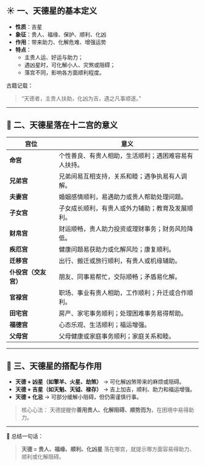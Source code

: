 ## ☀️ 一、天德星的基本定义

- **性质**：吉星
- **象征**：贵人、福缘、保护、顺利、化凶
- **作用**：带来助力、化解危难、增强运势
- **特点**：
  - 主贵人运、好运与助力；
  - 遇凶星时，可化解小人、灾煞或阻碍；
  - 落宫不同，影响各方面顺利程度。

古籍记载：

> “天德者，主贵人扶助，化凶为吉，遇之凡事顺遂。”

------

## 🧩 二、天德星落在十二宫的意义

| 宫位                 | 意义                                                 |
| -------------------- | ---------------------------------------------------- |
| **命宫**             | 个性善良、有贵人相助，生活顺利；遇困难容易有人扶持。 |
| **兄弟宫**           | 兄弟间易互相支持，关系和睦；遇争执易有人调解。       |
| **夫妻宫**           | 婚姻感情顺利，易遇助力或贵人帮助处理问题。           |
| **子女宫**           | 子女成长顺利，有贵人或外力辅助；教育及发展顺利。     |
| **财帛宫**           | 财运顺畅，贵人助力投资或理财事务；财务风险降低。     |
| **疾厄宫**           | 健康问题易获助力或化解风险；康复顺利。               |
| **迁移宫**           | 出行、搬迁或旅行顺利，有贵人或机缘辅助。             |
| **仆役宫（交友宫）** | 朋友、同事易帮忙，交际顺畅；矛盾易化解。             |
| **官禄宫**           | 职场、事业有贵人相助，工作顺利；升迁或合作顺利。     |
| **田宅宫**           | 房产、家宅事务顺利；处理困难事务易得帮助。           |
| **福德宫**           | 心态乐观、生活顺利；福运增强。                       |
| **父母宫**           | 父母健康或家庭事务顺利；家庭关系和睦。               |

------

## 🔮 三、天德星的搭配与作用

- **天德 + 凶星（如擎羊、火星、劫煞）** → 可化解凶煞带来的麻烦或阻碍。
- **天德 + 吉星（如天魁、天钺、禄存）** → 吉上加吉，顺利、助力和福运增强。
- **天德 + 化忌** → 可部分缓解小阻碍，但仍需谨慎行事。

> 核心心法：
>  天德提醒你**善用贵人、化解阻碍、顺势而为**，在困境中易得助力。

------

📘 总结一句话：

> **天德 = 贵人、福缘、顺利、化凶星**
>  落在哪宫，就提示哪方面容易得助力、顺利或化解阻碍。